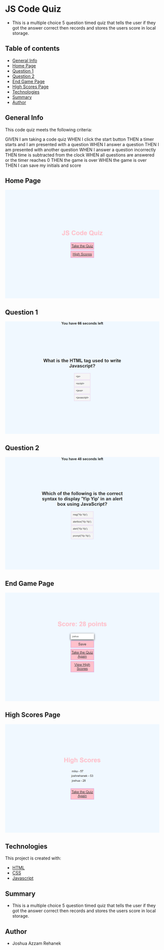 # JS Code Quiz
- This is a multiple choice 5 question timed quiz that tells the user if they got the answer correct then records and stores the users score in local storage.

## Table of contents
- [General Info](#general-info)
- [Home Page](#home-page)
- [Question 1](#question-1)
- [Question 2](#question-2)
- [End Game Page](#end-game-page)
- [High Scores Page](#high-score-page)
- [Technologies](#technologies)
- [Summary](#summary)
- [Author](#author)

## General Info

This code quiz meets the following criteria:

GIVEN I am taking a code quiz
WHEN I click the start button
THEN a timer starts and I am presented with a question
WHEN I answer a question
THEN I am presented with another question
WHEN I answer a question incorrectly
THEN time is subtracted from the clock
WHEN all questions are answered or the timer reaches 0
THEN the game is over
WHEN the game is over
THEN I can save my initials and score




## Home Page

![Home Page](./assets/images/quiz-home.png)

## Question 1

![Question 1](./assets/images/quiz-question-1.png)

## Question 2

![Question 2](./assets/images/quiz-question-2.png)

## End Game Page

![End Game Page](./assets/images/quiz-end-game.png)

## High Scores Page

![High Scores Page](./assets/images/quiz-highscores.png)



## Technologies

This project is created with:

- [HTML](https://html.com/)
- [CSS](https://www.w3.org/Style/CSS/Overview.en.html)
- [Javascript](https://javascript.com/)

## Summary

- This is a multiple choice 5 question timed quiz that tells the user if they got the answer correct then records and stores the users score in local storage.

## Author

- Joshua Azzam Rehanek